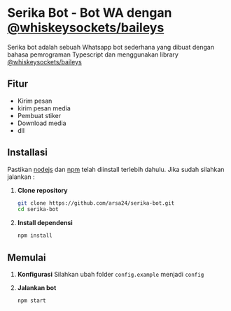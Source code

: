 # Serika Bot - Bot WA dengan [@whiskeysockets/baileys](https://github.com/WhiskeySockets/Baileys)

Serika bot adalah sebuah Whatsapp bot sederhana yang dibuat dengan bahasa pemrograman Typescript dan menggunakan library [@whiskeysockets/baileys](https://github.com/WhiskeySockets/Baileys)

## Fitur

- Kirim pesan
- kirim pesan media
- Pembuat stiker
- Download media
- dll

## Installasi

Pastikan [nodejs](https://nodejs.org/en/download/package-manager) dan [npm](https://www.npmjs.com/) telah diinstall terlebih dahulu. Jika sudah silahkan jalankan :

1. **Clone repository**
    ```sh
    git clone https://github.com/arsa24/serika-bot.git
    cd serika-bot
    ```

2. **Install dependensi**
    ```sh
    npm install
    ```

## Memulai

1. **Konfigurasi**
    Silahkan ubah folder `config.example` menjadi `config`

2. **Jalankan bot**
    ```sh
    npm start
    ```